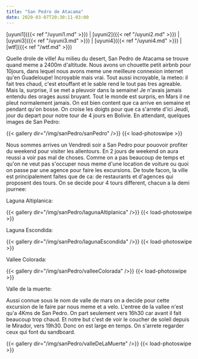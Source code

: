 ```yaml
---
title: "San Pedro de Atacama"
date: 2020-03-07T20:30:11-03:00
---
```


[uyuni1]({{< ref "/uyuni1.md" >}}) |
[uyuni2]({{< ref "/uyuni2.md" >}}) |
[uyuni3]({{< ref "/uyuni3.md" >}}) |
[uyuni4]({{< ref "/uyuni4.md" >}}) |
[wtf]({{< ref "/wtf.md" >}})

Quelle drole de ville! Au milieu du desert, San Pedro de Atacama se trouve quand meme a 2400m d'altitude.
Nous avons un chouette petit airbnb pour 10jours, dans lequel nous avons meme une meilleure connexion internet qu'en Guadeloupe! Incroyable mais vrai. 
Tout aussi incroyable, la meteo: il fait tres chaud, c'est etouffant et le sable rend le tout pas tres agreable. Mais la, surprise, il se met a pleuvoir dans la semaine! 
Je n'avais jamais entendu des orages aussi bruyant. Tout le monde est surpris, en Mars il ne pleut normalement jamais. 
On est bien content que ca arrive en semaine et pendant qu'on bosse. On croise les doigts pour que ca s'arrete d'ici Jeudi, jour du depart pour notre tour de 4 jours en Bolivie.
En attendant, quelques images de San Pedro:


{{< gallery dir="/img/sanPedro/sanPedro" />}} {{< load-photoswipe >}}

Nous sommes arrives un Vendredi soir a San Pedro pour pouovoir profiter du weekend pour visiter les allentours.
En 2 jours de weekend on aura reussi a voir pas mal de choses. Comme on a pas beaucoup de temps et qu'on ne veut pas s'occuper nous meme d'une location de voiture ou quoi on passe par une agence pour faire les excursions. De toute facon, la ville est principalement faites que de ca: de restaurants et d'agences qui proposent des tours.
On se decide pour 4 tours different, chacun a la demi journee:

Laguna Altiplanica:

{{< gallery dir="/img/sanPedro/lagunaAltiplanica" />}} {{< load-photoswipe >}}

Laguna Escondida:

{{< gallery dir="/img/sanPedro/lagunaEscondida" />}} {{< load-photoswipe >}}

Vallee Colorada:

{{< gallery dir="/img/sanPedro/valleeColorada" />}} {{< load-photoswipe >}}

Valle de la muerte:

Aussi connue sous le nom de valle de mars on a decide pour cette excursion de le faire par nous meme et a velo. L'entree de la vallee n'est qu'a 4Kms de San Pedro.
On part seulement vers 16h30 car avant il fait beaucoup trop chaud. Et notre but c'est de voir le coucher de soleil depuis le Mirador, vers 19h30. Donc on est large en temps.
On s'arrete regarder ceux qui font du sandboard.

{{< gallery dir="/img/sanPedro/valleDeLaMuerte" />}} {{< load-photoswipe >}}
